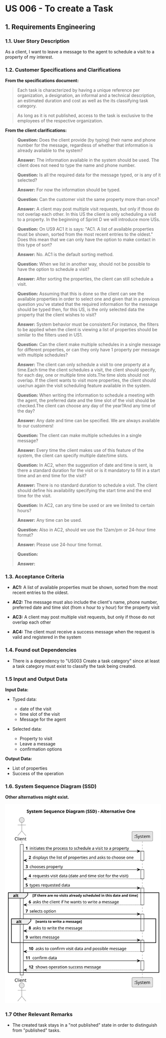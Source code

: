 # US 006 - To create a Task 

## 1. Requirements Engineering


### 1.1. User Story Description

As a client, I want to leave a message to the agent to schedule a visit to a property of my interest.


### 1.2. Customer Specifications and Clarifications 


**From the specifications document:**

>	Each task is characterized by having a unique reference per organization, a designation, 
an informal and a technical description, an estimated duration and cost as well as the its 
classifying task category. 


>	As long as it is not published, access to the task is exclusive to the employees of the respective 
organization. 



**From the client clarifications:**

> **Question:** Does the client provide (by typing) their name and phone number for the message, 
regardless of whether that information is already available to the system?
>  
> **Answer:** The information available in the system should be used. 
The client does not need to type the name and phone number.


> **Question:** Is all the required data for the message typed, or is any of it selected?
>  
> **Answer:** For now the information should be typed.


> **Question:** Can the customer visit the same property more than once?
>
> **Answer:** A client may post multiple visit requests, but only if those do not overlap each other. 
In this US the client is only scheduling a visit to a property. In the beginning of Sprint D we will 
introduce more USs.


> **Question:** On US9 AC1 it is says: "AC1. A list of available properties must be shown, sorted from the 
most recent entries to the oldest." Does this mean that we can only have the option to make contact in this 
type of sort?
>
> **Answer:** No. AC1 is the default sorting method.


> **Question:** When we list in another way, should not be possible to have the option to schedule a visit?
>
> **Answer:** After sorting the properties, the client can still schedule a visit.


> **Question:** Assuming that this is done so the client can see the available properties in order to select 
one and given that in a previous question you've stated that the required information for the message should be 
typed then, for this US, is the only selected data the property that the client wishes to visit?
>
> **Answer:** System behavior must be consistent.For instance, the filters to be applied when the client 
is viewing a list of properties should be similar to the filters used in US1.


> **Question:** Can the client make multiple schedules in a single message for different properties, or can 
they only have 1 property per message with multiple schedules?
>
> **Answer:** The client can only schedule a visit to one property at a time.Each time the client schedules 
a visit, the client should specify, for each day, one or multiple time slots.The time slots should not overlap.
If the client wants to visit more properties, the client should use/run again the visit scheduling feature 
available in the system.


> **Question:** When writing the information to schedule a meeting with the agent, the preferred date and 
the time slot of the visit should be checked.The client can choose any day of the year?And any time of the day?
>
> **Answer:** Any date and time can be specified. We are always available to our customers!


> **Question:** The client can make multiple schedules in a single message?
>
> **Answer:**  Every time the client makes use of this feature of the system, the client can specify 
multiple date/time slots.


> **Question:**  In AC2, when the suggestion of date and time is sent, is there a standard duration for the 
visit or is it mandatory to fill in a start time and an end time for the visit?
>
> **Answer:** There is no standard duration to schedule a visit. The client should define his availability 
specifying the start time and the end time for the visit.


> **Question:** In AC2, can any time be used or are we limited to certain hours?
>
> **Answer:** Any time can be used.


> **Question:** Also in AC2, should we use the 12am/pm or 24-hour time format?
>
> **Answer:** Please use 24-hour time format.


> **Question:**
>
> **Answer:**

### 1.3. Acceptance Criteria


* **AC1:** A list of available properties must be shown, sorted from the most recent
  entries to the oldest.

* **AC2:** The message must also include the client's name, phone number,
  preferred date and time slot (from x hour to y hour) for the property visit

* **AC3:** A client may post multiple visit requests, but only if those do not overlap
  each other

* **AC4:** The client must receive a success message when the request is valid and
  registered in the system


### 1.4. Found out Dependencies


* There is a dependency to "US003 Create a task category" since at least a task category must exist to classify the task being created.


### 1.5 Input and Output Data


**Input Data:**

* Typed data:
	* date of the visit 
	* time slot of the visit 
	* Message for the agent
	
* Selected data:
	* Property to visit
    * Leave a message
    * confirmation options


**Output Data:**

* List of properties
* Success of the operation

### 1.6. System Sequence Diagram (SSD)

**Other alternatives might exist.**

![System Sequence Diagram - Alternative One](svg/us009-system-sequence-diagram.svg)

### 1.7 Other Relevant Remarks

* The created task stays in a "not published" state in order to distinguish from "published" tasks.